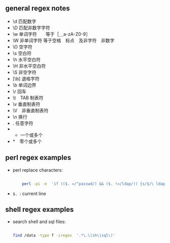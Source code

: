 ## general regex notes
- \d 匹配数字
- \D 匹配非数字字符
- \w 单词字符　　等于［＿a-zA-Z0-9］
- \W 非单词字符   等于空格　标点　及非字符　非数字
- \O 空字符
- \s 空白符
- \h 水平空白符
- \H 非水平空白符
- \S 非空字符
- [\b] 退格字符
- \b 单词边界
- \r 回车
- \t　TAB 制表符
- \v  垂直制表符
- \V　非垂直制表符
- \n  换行
- . 任意字符
- + 一个或多个
- *　零个或多个　

## perl regex examples
- perl replace characters:
    ```sh

        perl -pi -e  'if (($. =/^passwd/) && ($. !=/ldap/)) {s/$/\ ldap/}' -e 'if (($. =/^group/) && ($. != /ldap/)) {s/$/\ ldap/}'   /tmp/nsswitch.dns
    ```
- ```$. ```: current line

## shell regex examples
- search shell and sql files: 
    ``` sh

    find /data -type f -iregex  '.*\.\(sh\|sql\)' 
    ```
